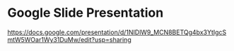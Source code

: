 # Google Slide Presentation
https://docs.google.com/presentation/d/1NIDlW9_MCN8BETQg4bx3YtIgcSmtW5WOar1Wy31DuMw/edit?usp=sharing 
